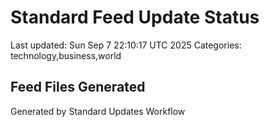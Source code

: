 # Standard Feed Update Status
Last updated: Sun Sep  7 22:10:17 UTC 2025
Categories: technology,business,world

## Feed Files Generated

Generated by Standard Updates Workflow
